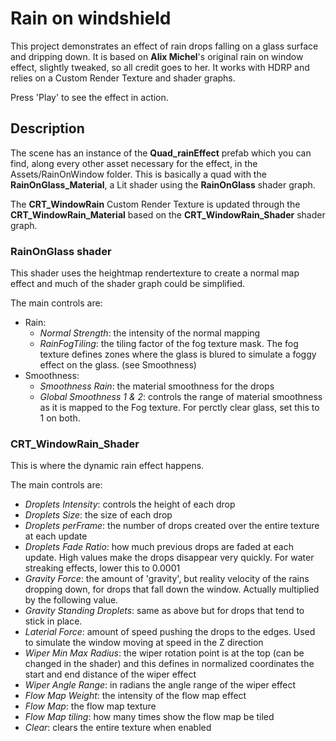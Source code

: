 # Rain on windshield

This project demonstrates an effect of rain drops falling on a glass surface and dripping down. It is based on **Alix Michel**'s original rain on window effect, slightly tweaked, so all credit goes to her. It works with HDRP and relies on a Custom Render Texture and shader graphs.

Press 'Play' to see the effect in action.

## Description

The scene has an instance of the **Quad_rainEffect** prefab which you can find, along every other asset necessary for the effect, in the Assets/RainOnWindow folder. This is basically a quad with the **RainOnGlass_Material**, a Lit shader using the **RainOnGlass** shader graph.

The **CRT_WindowRain** Custom Render Texture is updated through the **CRT_WindowRain_Material** based on the **CRT_WindowRain_Shader** shader graph.

### RainOnGlass shader
This shader uses the heightmap rendertexture to create a normal map effect and much of the shader graph could be simplified.

The main controls are:
* Rain:
    * *Normal Strength*: the intensity of the normal mapping
    * *RainFogTiling*: the tiling factor of the fog texture mask. The fog texture defines zones where the glass is blured to simulate a foggy effect on the glass. (see Smoothness)
* Smoothness:
    * *Smoothness Rain*: the material smoothness for the drops
    * *Global Smoothness 1 & 2*: controls the range of material smoothness as it is mapped to the Fog texture. For perctly clear glass, set this to 1 on both.

### CRT_WindowRain_Shader
This is where the dynamic rain effect happens.

The main controls are:

* *Droplets Intensity*: controls the height of each drop
* *Droplets Size*: the size of each drop
* *Droplets perFrame*: the number of drops created over the entire texture at each update
* *Droplets Fade Ratio*: how much previous drops are faded at each update. High values make the drops disappear very quickly. For water streaking effects, lower this to 0.0001
* *Gravity Force*: the amount of 'gravity', but reality velocity of the rains dropping down, for drops that fall down the window. Actually multiplied by the following value.
* *Gravity Standing Droplets*: same as above but for drops that tend to stick in place.
* *Laterial Force*: amount of speed pushing the drops to the edges. Used to simulate the window moving at speed in the Z direction
* *Wiper Min Max Radius*: the wiper rotation point is at the top (can be changed in the shader) and this defines in normalized coordinates the start and end distance of the wiper effect
* *Wiper Angle Range*: in radians the angle range of the wiper effect
* *Flow Map Weight*: the intensity of the flow map effect
* *Flow Map*: the flow map texture
* *Flow Map tiling*: how many times show the flow map be tiled
* *Clear*: clears the entire texture when enabled
